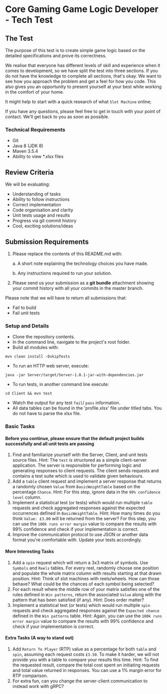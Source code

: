# Core Gaming Game Logic Developer - Tech Test 

## The Test 

The purpose of this test is to create simple game logic based on the detailed specifications and prove its correctness.

We realise that everyone has different levels of skill and experience when it comes to development, so we have split the test into three sections. If you do not have the knowledge to complete all sections, that's okay. We want to see how you approach the problem and get a feel for how you code. This also gives you an opportunity to present yourself at your best while working in the comfort of your home. 

It might help to start with a quick research of what `Slot Machine` online;

If you have any questions, please feel free to get in touch with your point of contact. We’ll get back to you as soon as possible. 

### Technical Requirements
 * Git
 * Java 8 (JDK 8)
 * Maven 3.5.4
 * Ability to view *.xlsx files

## Review Criteria 

We will be evaluating: 

* Understanding of tasks
* Ability to follow instructions
* Correct implementation
* Code organisation and clarity 
* Unit tests usage and results
* Progress via git commit history
* Cool, exciting solutions/ideas

## Submission Requirements 

1. Please replace the contents of this README.md with: 

    a. A short note explaining the technology choices you have made. 

    b. Any instructions required to run your solution. 

2. Please send us your submission as a **git bundle** attachment showing your commit history with all your commits in the master branch. 

Please note that we will have to return all submissions that:
* Fail to build
* Fail unit tests

### Setup and Details
 * Clone the repository contents.
 * In the command line, navigate to the project's root folder.
 * Build all modules with:
```
mvn clean install -DskipTests
```
 * To run an HTTP web server, execute: 
```
java -jar Server/target/Server-1.0.1-jar-with-dependencies.jar
```
 * To run tests, in another command line execute: 
```
cd Client && mvn test
```
 * Watch the output for any test `fail`/ `pass` information.
 * All data tables can be found in the 'profile.xlsx' file under titled tabs. You do not have to parse the xlsx file.

### Basic Tasks

#### Before you continue, please ensure that the default project builds successfully and all unit tests are passing ####

1. Find and familiarize yourself with the Server, Client, and unit tests source files. Hint: The `test` is structured as a simple client-server application. The server is responsible for performing logic and generating responses to client requests. The client sends requests and contains a test suite which is used to validate given behaviours.
2. Add a `table` client request and implement a server response that returns a randomly chosen `Value` from `BasicWeightTable` based on the percentage `Chance`. Hint: For this step, ignore data in the `99% confidence level` column.
3. Implement a statistical test (or tests) which would run multiple `table` requests and check aggregated responses against the expected occurrences defined in `BasicWeightTable`. Hint: How many times do you think `Value: £3.00` will be returned from the server? For this step, you can use the `100k runs error margin` value to compare the results with 99% confidence and check if your implementation is correct. 
4. Improve the communication protocol to use JSON or another data format you're comfortable with. Update your tests accordingly.

#### More Interesting Tasks

1. Add a `spin` request which will return a 3x3 matrix of symbols. Use `Symbols` and `Reels` tables. For every reel, randomly choose one position and populate the whole matrix column with results starting at that drawn position. Hint: Think of slot machines with reels/wheels. How can those behave? What could be the chances of each symbol being selected?
2. For each result where the middle row of your matrix satisfies one of the rules defined in `Win patterns`, return the associated `Value` along with the pattern that has been satisfied (if any). Hint: Does order matter?
3. Implement a statistical test (or tests) which would run multiple `spin` requests and check aggregated responses against the `Expected chance` defined in the `Win patterns` table. Hint: Again, you can use the `100k runs error margin` value to compare the results with 99% confidence and check if your implementation is correct. 

#### Extra Tasks (A way to stand out)

1. Add `Return To Player` (RTP) value as a percentage for both `table` and `spin`, assuming each request costs `£3.50`. To make it harder, we will not provide you with a table to compare your results this time. Hint: To find the requested result, compare the total cost spent on initiating requests and total value returned in responses. You can use a 1% margin error for RTP comparison.
2. For extra fun, can you change the server-client communication to instead work with gRPC?
